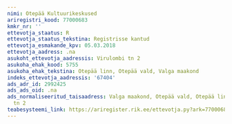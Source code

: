 ```yaml
---
nimi: Otepää Kultuurikeskused
ariregistri_kood: 77000683
kmkr_nr: ''
ettevotja_staatus: R
ettevotja_staatus_tekstina: Registrisse kantud
ettevotja_esmakande_kpv: 05.03.2018
ettevotja_aadress: .na
asukoht_ettevotja_aadressis: Virulombi tn 2
asukoha_ehak_kood: 5755
asukoha_ehak_tekstina: Otepää linn, Otepää vald, Valga maakond
indeks_ettevotja_aadressis: '67404'
ads_adr_id: 2992425
ads_ads_oid: .na
ads_normaliseeritud_taisaadress: Valga maakond, Otepää vald, Otepää linn, Virulombi
  tn 2
teabesysteemi_link: https://ariregister.rik.ee/ettevotja.py?ark=77000683&ref=rekvisiidid
---
```

